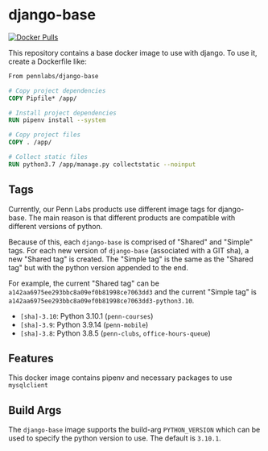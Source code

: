 # django-base

[![Docker Pulls](https://img.shields.io/docker/pulls/pennlabs/django-base)](https://hub.docker.com/r/pennlabs/django-base)

This repository contains a base docker image to use with django. To use it, create a Dockerfile like:

```Dockerfile
From pennlabs/django-base

# Copy project dependencies
COPY Pipfile* /app/

# Install project dependencies
RUN pipenv install --system

# Copy project files
COPY . /app/

# Collect static files
RUN python3.7 /app/manage.py collectstatic --noinput
```

## Tags
Currently, our Penn Labs products use different image tags for django-base. The main reason is that different products are compatible with different versions of python. 

Because of this, each `django-base` is comprised of "Shared" and "Simple" tags. For each new version of `django-base` (associated with a GIT sha), a new "Shared tag" is created. The "Simple tag" is the same as the "Shared tag" but with the python version appended to the end. 

For example, the current "Shared tag" can be `a142aa6975ee293bbc8a09ef0b81998ce7063dd3` and the current "Simple tag" is `a142aa6975ee293bbc8a09ef0b81998ce7063dd3-python3.10`.

- `[sha]-3.10`: Python 3.10.1 (`penn-courses`)
- `[sha]-3.9`: Python 3.9.14 (`penn-mobile`)
- `[sha]-3.8`: Python 3.8.5 (`penn-clubs`, `office-hours-queue`)

## Features

This docker image contains pipenv and necessary packages to use `mysqlclient`

## Build Args
The `django-base` image supports the build-arg `PYTHON_VERSION` which can be used to specify the python version to use. The default is `3.10.1`. 